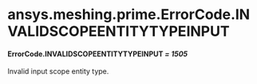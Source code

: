 <a id="ansys-meshing-prime-errorcode-invalidscopeentitytypeinput"></a>

# ansys.meshing.prime.ErrorCode.INVALIDSCOPEENTITYTYPEINPUT

<a id="ansys.meshing.prime.ErrorCode.INVALIDSCOPEENTITYTYPEINPUT"></a>

#### ErrorCode.INVALIDSCOPEENTITYTYPEINPUT *= 1505*

Invalid input scope entity type.

<!-- !! processed by numpydoc !! -->
